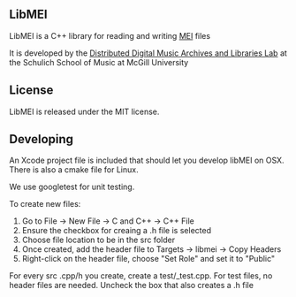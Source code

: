 LibMEI
------

LibMEI is a C++ library for reading and writing [MEI](http://music-encoding.org) files

It is developed by the [Distributed Digital Music Archives and Libraries Lab](http://ddmal.music.mcgill.ca/)
at the Schulich School of Music at McGill University

License
-------
LibMEI is released under the MIT license.

Developing
----------
An Xcode project file is included that should let you develop libMEI on OSX. There is also a cmake file for Linux.

We use googletest for unit testing.

To create new files:

1. Go to File -> New File -> C and C++ -> C++ File
2. Ensure the checkbox for creaing a .h file is selected
3. Choose file location to be in the src folder
4. Once created, add the header file to Targets -> libmei -> Copy Headers
5. Right-click on the header file, choose "Set Role" and set it to "Public"

For every src <file>.cpp/h you create, create a test/<file>_test.cpp. For test files, no header files are needed. Uncheck the box that also creates a .h file
